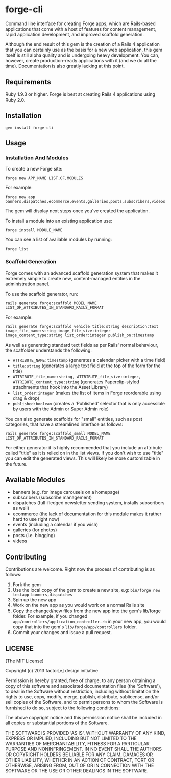 # forge-cli

Command line interface for creating Forge apps, which are Rails-based applications that come with a host of features
for content management, rapid application development, and improved scaffold generation.

Although the end result of this gem is the creation of a Rails 4 application that you can certainly use as the basis
for a new web application, this gem itself is still alpha quality and is undergoing heavy development.  You can, however,
create production-ready applications with it (and we do all the time).  Documentation is also greatly lacking at this
point.

## Requirements

Ruby 1.9.3 or higher.  Forge is best at creating Rails 4 applications using Ruby 2.0.

## Installation

    gem install forge-cli

## Usage

### Installation And Modules

To create a new Forge site:

    forge new APP_NAME LIST,OF,MODULES

For example:

    forge new app banners,dispatches,ecommerce,events,galleries,posts,subscribers,videos

The gem will display next steps once you've created the application.

To install a module into an existing application use:

    forge install MODULE_NAME

You can see a list of available modules by running:

    forge list

### Scaffold Generation

Forge comes with an advanced scaffold generation system that makes it extremely simple to create new,
content-managed entities in the administration panel.

To use the scaffold generator, run:

    rails generate forge:scaffold MODEL_NAME LIST_OF_ATTRIBUTES_IN_STANDARD_RAILS_FORMAT

For example:

    rails generate forge:scaffold vehicle title:string description:text image_file_name:string image_file_size:integer image_content_type:string list_order:integer publish_on:timestamp

As well as generating standard text fields as per Rails' normal behaviour, the scaffolder understands the following:

* `ATTRIBUTE_NAME:timestamp` (generates a calendar picker with a time field)
* `title:string` (generates a large text field at the top of the form for the title)
* `ATTRIBUTE_file_name:string, ATTRIBUTE_file_size:integer, ATTRIBUTE_content_type:string` (generates Paperclip-styled attachments that hook into the Asset Library)
* `list_order:integer` (makes the list of items in Forge reorderable using drag & drop)
* `published:boolean` (creates a 'Published' selector that is only accessible by users with the Admin or Super Admin role)

You can also generate scaffolds for "small" entities, such as post categories, that have a streamlined interface as follows:

    rails generate forge:scaffold_small MODEL_NAME LIST_OF_ATTRIBUTES_IN_STANDARD_RAILS_FORMAT


For either generator it is highly recommended that you include an attribute called "title" as it is relied on in the list views.  If you don't wish to use "title" you can edit the generated views.  This will likely be more customizable in the future.

## Available Modules

* banners (e.g. for image carousels on a homepage)
* subscribers (subscribe management)
* dispatches (full-fledged newsletter sending system, installs subscribers as well)
* ecommerce (the lack of documentation for this module makes it rather hard to use right now)
* events (including a calendar if you wish)
* galleries (for photos)
* posts (i.e. blogging)
* videos

## Contributing

Contributions are welcome.  Right now the process of contributing is as follows:

1. Fork the gem
2. Use the local copy of the gem to create a new site, e.g: `bin/forge new testapp banners,dispatches`
3. Spin up the new app
4. Work on the new app as you would work on a normal Rails site
5. Copy the changed/new files from the new app into the gem's lib/forge folder.  For example, if you changed
   `app/controllers/application_controller.rb` in your new app, you would copy that into the gem's `lib/forge/app/controllers` folder.
6. Commit your changes and issue a pull request.


## LICENSE

(The MIT License)

Copyright (c) 2013 factor[e] design initiative

Permission is hereby granted, free of charge, to any person obtaining a copy of this software and associated
documentation files (the 'Software'), to deal in the Software without restriction, including without limitation
the rights to use, copy, modify, merge, publish, distribute, sublicense, and/or sell copies of the Software, and
to permit persons to whom the Software is furnished to do so, subject to the following conditions:

The above copyright notice and this permission notice shall be included in all copies or substantial portions of
the Software.

THE SOFTWARE IS PROVIDED 'AS IS', WITHOUT WARRANTY OF ANY KIND, EXPRESS OR IMPLIED, INCLUDING BUT NOT LIMITED TO
THE WARRANTIES OF MERCHANTABILITY, FITNESS FOR A PARTICULAR PURPOSE AND NONINFRINGEMENT. IN NO EVENT SHALL THE
AUTHORS OR COPYRIGHT HOLDERS BE LIABLE FOR ANY CLAIM, DAMAGES OR OTHER LIABILITY, WHETHER IN AN ACTION OF CONTRACT,
TORT OR OTHERWISE, ARISING FROM, OUT OF OR IN CONNECTION WITH THE SOFTWARE OR THE USE OR OTHER DEALINGS IN THE SOFTWARE.

